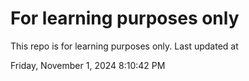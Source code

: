 # For learning purposes only
This repo is for learning purposes only.
Last updated at

Friday, November 1, 2024 8:10:42 PM

